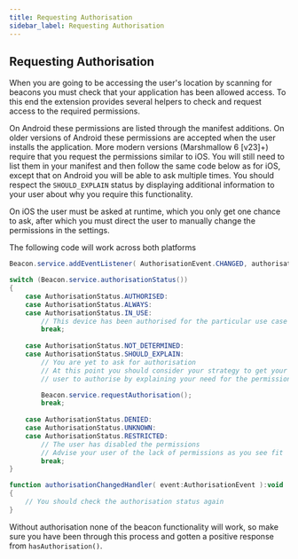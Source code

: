 ```yaml
---
title: Requesting Authorisation
sidebar_label: Requesting Authorisation
---
```


## Requesting Authorisation

When you are going to be accessing the user's location by scanning for beacons you 
must check that your application has been allowed access. To this end the extension 
provides several helpers to check and request access to the required permissions.

On Android these permissions are listed through the manifest additions. On older 
versions of Android these permissions are accepted when the user installs the application. 
More modern versions (Marshmallow 6 [v23]+) require that you request the permissions 
similar to iOS. You will still need to list them in your manifest and then follow the 
same code below as for iOS, except that on Android you will be able to ask multiple times. 
You should respect the `SHOULD_EXPLAIN` status by displaying additional information to your 
user about why you require this functionality.

On iOS the user must be asked at runtime, which you only get one chance to ask, after which
you must direct the user to manually change the permissions in the settings.

The following code will work across both platforms

```actionscript
Beacon.service.addEventListener( AuthorisationEvent.CHANGED, authorisationChangedHandler );

switch (Beacon.service.authorisationStatus())
{
	case AuthorisationStatus.AUTHORISED:
	case AuthorisationStatus.ALWAYS:
	case AuthorisationStatus.IN_USE:
		// This device has been authorised for the particular use case
		break;
	
	case AuthorisationStatus.NOT_DETERMINED:
	case AuthorisationStatus.SHOULD_EXPLAIN:
		// You are yet to ask for authorisation 
		// At this point you should consider your strategy to get your 
		// user to authorise by explaining your need for the permissions

		Beacon.service.requestAuthorisation();
		break;
	
	case AuthorisationStatus.DENIED:
	case AuthorisationStatus.UNKNOWN:
	case AuthorisationStatus.RESTRICTED:
		// The user has disabled the permissions
		// Advise your user of the lack of permissions as you see fit
		break;
}

function authorisationChangedHandler( event:AuthorisationEvent ):void
{
	// You should check the authorisation status again 
}
```

Without authorisation none of the beacon functionality will work, so make sure you have been 
through this process and gotten a positive response from `hasAuthorisation()`.



